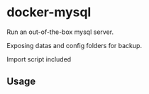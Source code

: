 docker-mysql
============

Run an out-of-the-box mysql server.

Exposing datas and config folders for backup.

Import script included

Usage
-----

